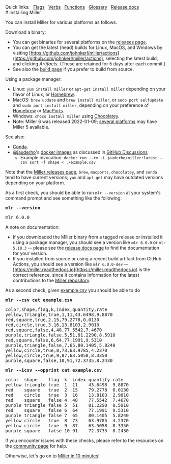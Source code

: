 <!---  PLEASE DO NOT EDIT DIRECTLY. EDIT THE .md.in FILE PLEASE. --->
<div>
<span class="quicklinks">
Quick links:
&nbsp;
<a class="quicklink" href="../reference-main-flag-list/index.html">Flags</a>
&nbsp;
<a class="quicklink" href="../reference-verbs/index.html">Verbs</a>
&nbsp;
<a class="quicklink" href="../reference-dsl-builtin-functions/index.html">Functions</a>
&nbsp;
<a class="quicklink" href="../glossary/index.html">Glossary</a>
&nbsp;
<a class="quicklink" href="../release-docs/index.html">Release docs</a>
</span>
</div>
# Installing Miller

You can install Miller for various platforms as follows.

Download a binary:

* You can get binaries for several platforms on the [releases page](https://github.com/johnkerl/miller/releases).
* You can get the latest (head) builds for Linux, MacOS, and Windows by visiting [https://github.com/johnkerl/miller/actions](https://github.com/johnkerl/miller/actions), selecting the latest build, and clicking _Artifacts_. (These are retained for 5 days after each commit.)
* See also the [build page](build.md) if you prefer to build from source.

Using a package manager:

* Linux: `yum install miller` or `apt-get install miller` depending on your flavor of Linux, or [Homebrew](https://docs.brew.sh/linux).
* MacOS: `brew update` and `brew install miller`, or `sudo port selfupdate` and `sudo port install miller`, depending on your preference of [Homebrew](https://brew.sh) or [MacPorts](https://macports.org).
* Windows: `choco install miller` using [Chocolatey](https://chocolatey.org).
* Note: Miller 6 was released 2022-01-09; [several platforms](https://github.com/johnkerl/miller/blob/main/README-versions.md) may have Miller 5 available.

See also:

* [Conda](https://anaconda.org/conda-forge/miller).
* [@jauderho](https://github.com/jauderho)'s [docker images](https://hub.docker.com/r/jauderho/miller/tags) as discussed in [GitHub Discussions](https://github.com/johnkerl/miller/discussions/851#discussioncomment-1943255)
    * Example invocation: `docker run --rm -i jauderho/miller:latest --csv sort -f shape < ./example.csv`

Note that the [Miller releases page](https://github.com/johnkerl/miller/releases), `brew`, `macports`, `chocolatey`, and `conda` tend to have current versions; `yum` and `apt-get` may have outdated versions depending on your platform.

As a first check, you should be able to run `mlr --version` at your system's command prompt and see something like the following:

<pre class="pre-highlight-in-pair">
<b>mlr --version</b>
</pre>
<pre class="pre-non-highlight-in-pair">
mlr 6.0.0
</pre>

A note on documentation:

* If you downloaded the Miller binary from a tagged release or installed it using a package manager, you should see a version like `mlr 6.0.0` or `mlr 5.10.3` -- please see the [release docs page](release-docs.md) to find the documentation for your version.
* If you installed from source or using a recent build artifact from GitHub Actions, you should see a version like `mlr 6.0.0-dev` -- [https://miller.readthedocs.io](https://miller.readthedocs.io) is the correct reference, since it contains information for the latest contributions to the [Miller repository](https://github.com/johnkerl/miller).

As a second check, given [example.csv](./example.csv) you should be able to do

<pre class="pre-highlight-in-pair">
<b>mlr --csv cat example.csv</b>
</pre>
<pre class="pre-non-highlight-in-pair">
color,shape,flag,k,index,quantity,rate
yellow,triangle,true,1,11,43.6498,9.8870
red,square,true,2,15,79.2778,0.0130
red,circle,true,3,16,13.8103,2.9010
red,square,false,4,48,77.5542,7.4670
purple,triangle,false,5,51,81.2290,8.5910
red,square,false,6,64,77.1991,9.5310
purple,triangle,false,7,65,80.1405,5.8240
yellow,circle,true,8,73,63.9785,4.2370
yellow,circle,true,9,87,63.5058,8.3350
purple,square,false,10,91,72.3735,8.2430
</pre>

<pre class="pre-highlight-in-pair">
<b>mlr --icsv --opprint cat example.csv</b>
</pre>
<pre class="pre-non-highlight-in-pair">
color  shape    flag  k  index quantity rate
yellow triangle true  1  11    43.6498  9.8870
red    square   true  2  15    79.2778  0.0130
red    circle   true  3  16    13.8103  2.9010
red    square   false 4  48    77.5542  7.4670
purple triangle false 5  51    81.2290  8.5910
red    square   false 6  64    77.1991  9.5310
purple triangle false 7  65    80.1405  5.8240
yellow circle   true  8  73    63.9785  4.2370
yellow circle   true  9  87    63.5058  8.3350
purple square   false 10 91    72.3735  8.2430
</pre>

If you encounter issues with these checks, please refer to the resources on the [community page](community.md) for help.

Otherwise, let's go on to [Miller in 10 minutes](10min.md)!
